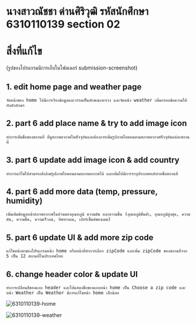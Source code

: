 # นางสาวณัชชา ด่านศิริวุฒิ รหัสนักศึกษา 6310110139 section 02

# สิ่งที่แก้ไข 
(รูปของโปรแกรมมีการเก็บในโฟลเดอร์ submission-screenshot)

## 1. edit home page and weather page
    จัดหน้าของ home ให้มีการเรียงข้อมูลและวรรคเป็นลักษณะตาราง และจัดหน้า weather เพิ่มกรอบข้อความให้กับตัวอักษร
## 2. part 6 add place name & try to add image icon
    ทำการเพิ่มชื่อของสถานที่ ที่ดูสภาพอากาศในปัจจุบันและต้องการเพิ่มรูปภาพไอคอนตามสภาพอากาศปัจจุบันแต่ละสถานที่
## 3. part 6 update add image icon & add country
    ทำการแก้ไขให้สามารถดึงลิงค์รูปภาพไอคอนตามสภาพอากาศได้ และเพิ่มให้มีการระบุประเทศหลังรายชื่อสถานที่
## 4. part 6 add more data (temp, pressure, humidity)
    เพิ่มเติมข้อมูลหน้าสภาพอากาศในส่วนของอุณหภูมิ ความดัน และความชื้น (อุณหภูมิขั้นต่ำ, อุณหภูมิสูงสุด, ความดัน, ความชื้น, ความเร็วลม, ทิศทางลม, เปอร์เซ็นต์ของเมฆ)
## 5. part 6 update UI & add more zip code
    แก้ไขหน้าตาของโปรแกรมหน้า home หรือหน้าที่ทำการเลือก zipCode และเพิ่ม zipCode ของสถานที่จาก 5 เป็น 12 สถานที่ในประเทศไทย
## 6. change header color & update UI
    ทำการเปลี่ยนสีของแถบ header และให้แสดงชื่อของแถบหน้า home เป็น Choose a zip code และหน้า Weather เป็น Weather มีการแก้ไขหน้า home เล็กน้อย 
    

![6310110139-home](https://user-images.githubusercontent.com/95014843/187034291-a8b9e096-5b7c-417a-9946-fef6aff2d5f8.png)

![6310110139-weather](https://user-images.githubusercontent.com/95014843/187034271-9d4bf153-5064-4ca2-bbd0-4cbd9e4ca679.png)
